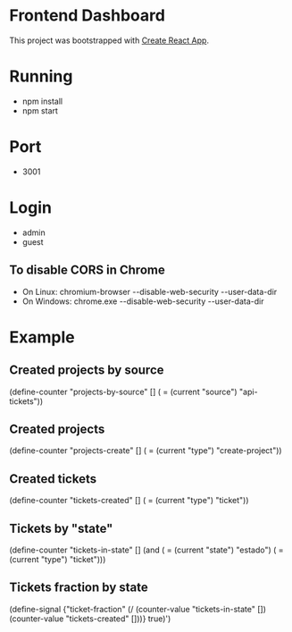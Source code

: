 # Frontend Dashboard

This project was bootstrapped with [Create React App](https://github.com/facebookincubator/create-react-app).

# Running

* npm install
* npm start

# Port

* 3001

# Login

* admin
* guest

## To disable CORS in Chrome

* On Linux: chromium-browser --disable-web-security --user-data-dir
* On Windows: chrome.exe --disable-web-security --user-data-dir


# Example

## Created projects by source

(define-counter "projects-by-source" [] ( = (current "source") "api-tickets"))

## Created projects

(define-counter "projects-create" [] ( = (current "type") "create-project"))

## Created tickets

(define-counter "tickets-created" [] ( = (current "type") "ticket"))

## Tickets by "state"

(define-counter "tickets-in-state" [] (and ( = (current "state") "estado") ( = (current "type") "ticket")))

## Tickets fraction by state

(define-signal {"ticket-fraction" (/ (counter-value "tickets-in-state" []) (counter-value "tickets-created" []))} true)')
